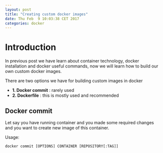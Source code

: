 ```yaml
---
layout: post
title: "Creating custom docker images"
date: Thu Feb  9 10:03:38 CET 2017
categories: docker
---
```


# Introduction 
In previous post we have learn about container technology, docker installation and docker useful commands, now we will learn how to build our own custom docker images. 


There are two options we have for building custom images in docker

  - **1. Docker commit** : rarely used 
  - **2. Dockerfile** : this is mostly used and recommended


## Docker commit 

Let say you have running container and you made some required changes and you want to create new image of this container. 

Usage:

```shell
docker commit [OPTIONS] CONTAINER [REPOSITORY[:TAG]]
```


 


